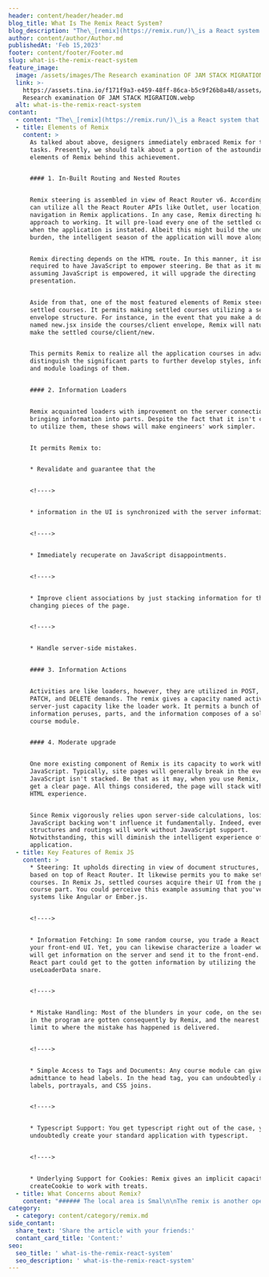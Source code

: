 ```yaml
---
header: content/header/header.md
blog_title: What Is The Remix React System?
blog_description: "The\_[remix](https://remix.run/)\_is a React system that can be utilized for server-side delivery. A few engineers even call Remix a full-stack improvement structure since it permits the construction of both frontend and backend applications.\n"
author: content/author/Author.md
publishedAt: 'Feb 15,2023'
footer: content/footer/Footer.md
slug: what-is-the-remix-react-system
feature_image:
  image: /assets/images/The Research examination OF JAM STACK MIGRATION.webp
  link: >-
    https://assets.tina.io/f171f9a3-e459-48ff-86ca-b5c9f26b8a48/assets/images/The
    Research examination OF JAM STACK MIGRATION.webp
  alt: what-is-the-remix-react-system
contant:
  - content: "The\_[remix](https://remix.run/)\_is a React system that can be utilized for server-side delivery. A few engineers even call Remix a full-stack improvement structure since it permits the construction of both frontend and backend applications.\n\nAt first, Remix was presented on a paid membership premise. Yet, after some time it became open-source and engineers began to take on Remix for their turn of events. As of now, it has more than 11K GitHub stars, and the diagram beneath shows how the use of its NPM bundle expanded in the most recent couple of months.\n"
  - title: Elements of Remix
    content: >
      As talked about above, designers immediately embraced Remix for their
      tasks. Presently, we should talk about a portion of the astounding
      elements of Remix behind this achievement.


      #### 1. In-Built Routing and Nested Routes


      Remix steering is assembled in view of React Router v6. Accordingly, we
      can utilize all the React Router APIs like Outlet, user location, and user
      navigation in Remix applications. In any case, Remix directing has its
      approach to working. It will pre-load every one of the settled courses
      when the application is instated. Albeit this might build the underlying
      burden, the intelligent season of the application will move along.


      Remix directing depends on the HTML route. In this manner, it isn't
      required to have JavaScript to empower steering. Be that as it may,
      assuming JavaScript is empowered, it will upgrade the directing
      presentation.


      Aside from that, one of the most featured elements of Remix steering is
      settled courses. It permits making settled courses utilizing a settled
      envelope structure. For instance, in the event that you make a document
      named new.jsx inside the courses/client envelope, Remix will naturally
      make the settled course/client/new.


      This permits Remix to realize all the application courses in advance and
      distinguish the significant parts to further develop styles, information,
      and module loadings of them.


      #### 2. Information Loaders


      Remix acquainted loaders with improvement on the server connections while
      bringing information into parts. Despite the fact that it isn't compulsory
      to utilize them, these shows will make engineers' work simpler.


      It permits Remix to:


      * Revalidate and guarantee that the


      <!---->


      * information in the UI is synchronized with the server information.


      <!---->


      * Immediately recuperate on JavaScript disappointments.


      <!---->


      * Improve client associations by just stacking information for the
      changing pieces of the page.


      <!---->


      * Handle server-side mistakes.


      #### 3. Information Actions


      Activities are like loaders, however, they are utilized in POST, PUT,
      PATCH, and DELETE demands. The remix gives a capacity named activity, a
      server-just capacity like the loader work. It permits a bunch of
      information peruses, parts, and the information composes of a solitary
      course module.


      #### 4. Moderate upgrade


      One more existing component of Remix is its capacity to work without
      JavaScript. Typically, site pages will generally break in the event that
      JavaScript isn't stacked. Be that as it may, when you use Remix, you won't
      get a clear page. All things considered, the page will stack with a crude
      HTML experience.


      Since Remix vigorously relies upon server-side calculations, losing
      JavaScript backing won't influence it fundamentally. Indeed, even the
      structures and routings will work without JavaScript support.
      Notwithstanding, this will diminish the intelligent experience of the
      application.
  - title: Key Features of Remix JS
    content: >
      * Steering: It upholds directing in view of document structures, which is
      based on top of React Router. It likewise permits you to make settled
      courses. In Remix Js, settled courses acquire their UI from the parent
      course part. You could perceive this example assuming that you've utilized
      systems like Angular or Ember.js.


      <!---->


      * Information Fetching: In some random course, you trade a React part for
      your front-end UI. Yet, you can likewise characterize a loader work that
      will get information on the server and send it to the front-end. Your
      React part could get to the gotten information by utilizing the
      useLoaderData snare.


      <!---->


      * Mistake Handling: Most of the blunders in your code, on the server, or
      in the program are gotten consequently by Remix, and the nearest Error
      limit to where the mistake has happened is delivered.


      <!---->


      * Simple Access to Tags and Documents: Any course module can give simple
      admittance to head labels. In the head tag, you can undoubtedly add meta
      labels, portrayals, and CSS joins.


      <!---->


      * Typescript Support: You get typescript right out of the case, you can
      undoubtedly create your standard application with typescript.


      <!---->


      * Underlying Support for Cookies: Remix gives an implicit capacity called
      createCookie to work with treats.
  - title: What Concerns about Remix?
    content: "###### The local area is Smal\n\nThe remix is another open-source project. Thus, Remix wasn't being utilized in numerous creation projects at that point.\n\nIt very well might be hard to find an answer for an issue while utilizing Remix on the web, and you might have to post requests on discussions and sit tight for quite a while for a reaction.\n\n###### Directing System isn't Easy to Understand\n\nWhenever you initially begin utilizing Remix, you might view the steering instrument as confounded. The idea of settled courses was not surely known by certain clients. That is on the grounds that certain individuals are utilized to different systems that don't have this precise steering structure, so Remix takes a little becoming accustomed to. React Remix's key elements and advantages\n\nOkay, as of not long ago we have examined what React Remix is and what it attempts to address from a calculated viewpoint. It's the ideal opportunity for us to figure out what this fight implies by and by, and later, to see some code in real life.\n\n###### Settled Routes\n\nThe makers of React Remix were likewise the personalities behind react switch, a notable library for steering applications. Remix has an extremely astute plan of settled courses where you can make courses basically like you can create parts. This is exceptionally helpful for the customary list-view application, where you select a thing of a rundown to investigate its subtleties.\n\n###### Blunder Boundaries\n\nIt has happened to us all - a web application attempts to stack, something goes south, and the entire page crashes. react Remix contends it needn't bother with to be like this. Could you impede the entire part assuming that a youngster breaks? Why do that in your application? With Error Boundaries, you have limited weak spots, so you don't disturb the working of your application on the grounds that only one thing turned out badly.\n\nStatic destinations became dynamic for an explanation, and that was on the grounds that static is exhausting. Notwithstanding, getting all information progressively undermines your application's exhibition, impacts SEO, etc. Recall how SSR sites fill the holes (the formats) at run time? react Remix makes this work by utilizing loaders, exceptional capacities that heap the unique data from someplace (an information base, an API) when the page is served. Loaders are included in your course document, so you know the exact thing data is being recovered at that point. A helpful useLoaderData snare is given, so your part is safeguarded from the additional intricacy.\n\n###### Activities\n\nActivities are the hyperactive siblings of loaders, the ones liable for transforming information. We give the name of transformation to each activity that changes information, such as embedding, altering, or erasing. Like loaders, you can add activity work in your Remix courses to catch structure information, and handle them however you see fit.\n\n###### Without javascript zone\n\nSince activities are HTML structures and Remix can deal with stacking states for you, JavaScript turns out to be consequently an extravagance. That implies that you can have an advanced structure, utilizing the most recent innovations, regardless be versatile to JavaScript not being accessible. In a period of JavaScript misuse, it is genuinely surprising.\n\n###### Full-stack system\n\nreact Remix works effectively in shutting the hole between front and backend, to the point that it turns out to be truly fluffy where one closure and different beginnings. This has disadvantages, yet additionally extraordinary benefits. Your codebase is novel, code is moderately assembled, and advancement is smooth.\n\n###### Analysis of React Remix\n\nreact Remix is an obstinate system and, in that capacity, has advantages and disadvantages. In spite of the fact that downsides can be unbiased or emotional, a few focuses are not begging to be proven wrong. For instance, the way that Remix doesn't uphold SSG is out-of-the-container and along these lines ought not to be utilized assuming that is your essential objective. Notwithstanding, on the grounds that this is an obstinate article, I'll set down my thought process are the pivotal focuses while concluding whether React Remix is the right instrument for the job. The remix is a React-based structure that obscures the line between the front-end and back-end. An ideal illustration of this is all there is to its implicit answer for taking care of structures, where you get the power and ergonomy of the JavaScript arrangement, yet additionally, the capacity to work with the JavaScript debilitated. The possibility of moderate improvement has been around for a very long time, however, shockingly relatively few different structures give this sort of best-practice conduct out of the case.\n\nRemix copies down on the stage. One exquisite illustration of this is the means by which it handles CSS. Its worldwide nature has been the cause of torment for engineers always, and there are various ways of working around it, such as perusing CSS Modules. All things considered, Remix naturally adds and eliminates the connection tag for a template devoted to a specific part to and from a page - the rest is being dealt with by the program. Thus, you get a method for restricting the extent of the styles, yet in addition to admittance to the outpouring part of CSS, and to finish it off - more modest, stacked on-request templates.\n\nAt long last, Remix expands upon the fight tried React-Router, so it's truly savvy about the information got from the server: can stack numerous bits of information equal, just reloads what's required, consequently refutes the information after transformation occurs and that's only the tip of the iceberg.\n\nThese are only a few parts of Remix that we've decided to highlight here, yet the main concern is: That remix holds back nothing more useful with React than ever.\n\nAccording to\_[SW Habitation,](https://www.swhabitation.com/)\_React Remix is most certainly an intriguing structure and another worldview, basically for present-day principles. It brings back some old web advancement standards, which are in no way, shape, or form something awful. The innovation is genuinely new and things are liable to change. Regardless, it merits watching out for it and how it will create from now on.\n"
category:
  - category: content/category/remix.md
side_contant:
  share_text: 'Share the article with your friends:'
  contant_card_title: 'Content:'
seo:
  seo_title: ' what-is-the-remix-react-system'
  seo_description: ' what-is-the-remix-react-system'
---
```































